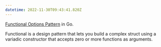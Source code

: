```yaml
---
datetime: 2022-11-30T09:43:41.820Z
---
```


[Functional Options Pattern](https://michalzalecki.com/golang-options-pattern/) in Go.

Functional is a design pattern that lets you build a complex struct using a variadic constructor that accepts zero or more functions as arguments.

